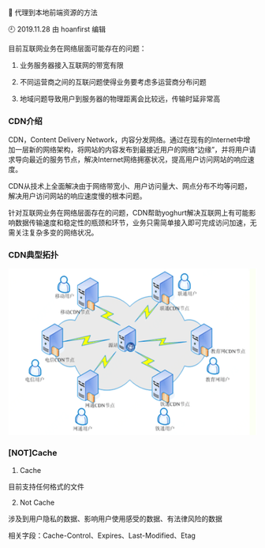 🐾 代理到本地前端资源的方法

🕘 2019.11.28 由 hoanfirst 编辑

目前互联网业务在网络层面可能存在的问题：

1. 业务服务器接入互联网的带宽有限

2. 不同运营商之间的互联问题使得业务要考虑多运营商分布问题

3. 地域问题导致用户到服务器的物理距离会比较远，传输时延非常高

### CDN介绍

CDN，Content Delivery Network，内容分发网络。通过在现有的Internet中增加一层新的网络架构，将网站的内容发布到最接近用户的网络”边缘”，并将用户请求导向最近的服务节点，解决Internet网络拥塞状况，提高用户访问网站的响应速度。

CDN从技术上全面解决由于网络带宽小、用户访问量大、网点分布不均等问题，解决用户访问网站的响应速度慢的根本问题。

针对互联网业务在网络层面存在的问题，CDN帮助yoghurt解决互联网上有可能影响数据传输速度和稳定性的瓶颈和环节，业务只需简单接入即可完成访问加速，无需关注复杂多变的网络状况。

### CDN典型拓扑

![](https://github.com/hoanFir/blogs/blob/master/%E5%B7%A5%E7%A8%8B%E9%97%AE%E9%A2%98/images/%E4%BC%81%E4%B8%9A%E5%92%9A%E5%92%9A%E6%88%AA%E5%9B%BE20191128174629.png?raw=true)

### \[NOT\]Cache

1. Cache

目前支持任何格式的文件

2. Not Cache

涉及到用户隐私的数据、影响用户使用感受的数据、有法律风险的数据

相关字段：Cache-Control、Expires、Last-Modified、Etag

